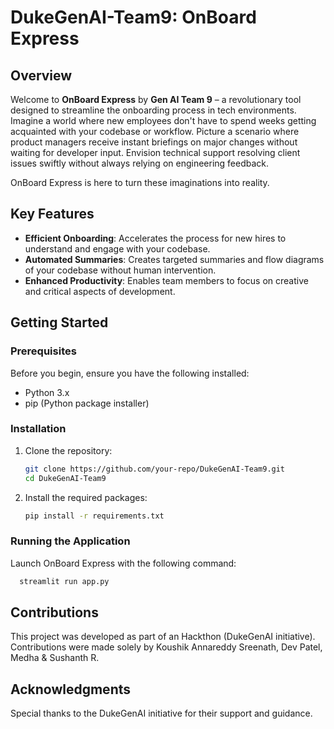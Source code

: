 # DukeGenAI-Team9: OnBoard Express

## Overview

Welcome to **OnBoard Express** by **Gen AI Team 9** – a revolutionary tool designed to streamline the onboarding process in tech environments. Imagine a world where new employees don't have to spend weeks getting acquainted with your codebase or workflow. Picture a scenario where product managers receive instant briefings on major changes without waiting for developer input. Envision technical support resolving client issues swiftly without always relying on engineering feedback.

OnBoard Express is here to turn these imaginations into reality.

## Key Features

- **Efficient Onboarding**: Accelerates the process for new hires to understand and engage with your codebase.
- **Automated Summaries**: Creates targeted summaries and flow diagrams of your codebase without human intervention.
- **Enhanced Productivity**: Enables team members to focus on creative and critical aspects of development.

## Getting Started

### Prerequisites

Before you begin, ensure you have the following installed:
- Python 3.x
- pip (Python package installer)

### Installation

1. Clone the repository:
   
   ```bash
   git clone https://github.com/your-repo/DukeGenAI-Team9.git
   cd DukeGenAI-Team9
   ```

2. Install the required packages:
   
   ```bash
   pip install -r requirements.txt
   ```
### Running the Application

Launch OnBoard Express with the following command:

 ```bash
   streamlit run app.py
 ```

## Contributions

This project was developed as part of an Hackthon (DukeGenAI initiative). Contributions were made solely by Koushik Annareddy Sreenath, Dev Patel, Medha & Sushanth R.

## Acknowledgments
Special thanks to the DukeGenAI initiative for their support and guidance.



